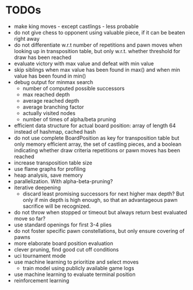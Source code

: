 # TODOs
* make king moves - except castlings - less probable
* do not give chess to opponent using valuable piece, if it can be beaten right away
* do not differentiate w.r.t number of repetitions and pawn moves when looking up in transposition table, but only w.r.t. whether threshold for draw has been reached
* evaluate victory with max value and defeat with min value
* skip siblings when max value has been found in max() and when min value has been found in min()
* debug output for minmax search
    * number of computed possible successors
    * max reached depth
    * average reached depth
    * average branching factor
    * actually visited nodes
    * number of times of alpha/beta pruning
* efficient data structure for actual board position: array of length 64 instead of hashmap, cached hash
* do not use complete BoardPosition as key for transposition table but only memory efficient array, the set of castling pieces, and a boolean indicating whether draw criteria repetitions or pawn moves has been reached
* increase transposition table size
* use flame graphs for profiling
* heap analysis, save memory
* parallelization. With alpha-beta-pruning?
* iterative deepening
    * discard least promising successors for next higher max depth? But only if min depth is high enough, so that an advantageous pawn sacrifice will be recognized.
* do not throw when stopped or timeout but always return best evaluated move so far?
* use standard openings for first 3-4 plies
* do not foster specific pawn constellations, but only ensure covering of pawns
* more elaborate board position evaluation
* clever pruning, find good cut off conditions
* uci tournament mode
* use machine learning to prioritize and select moves
    * train model using publicly available game logs
* use machine learning to evaluate terminal position
* reinforcement learning

